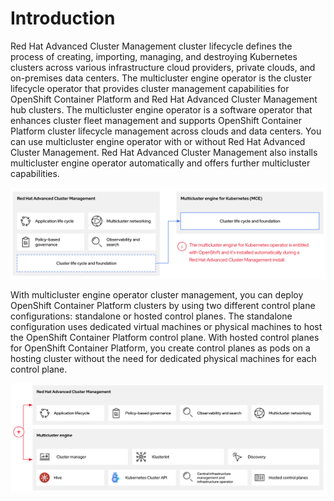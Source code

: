 # Introduction

Red Hat Advanced Cluster Management cluster lifecycle defines the process of creating, importing, managing, and destroying Kubernetes clusters across various infrastructure cloud providers, private clouds, and on-premises data centers. The multicluster engine operator is the cluster lifecycle operator that provides cluster management capabilities for OpenShift Container Platform and Red Hat Advanced Cluster Management hub clusters. The multicluster engine operator is a software operator that enhances cluster fleet management and supports OpenShift Container Platform cluster lifecycle management across clouds and data centers. You can use multicluster engine operator with or without Red Hat Advanced Cluster Management. Red Hat Advanced Cluster Management also installs multicluster engine operator automatically and offers further multicluster capabilities. 

<img width="1190" alt="image" src="./images/intro1.png">


With multicluster engine operator cluster management, you can deploy OpenShift Container Platform clusters by using two different control plane configurations: standalone or hosted control planes. The standalone configuration uses dedicated virtual machines or physical machines to host the OpenShift Container Platform control plane. With hosted control planes for OpenShift Container Platform, you create control planes as pods on a hosting cluster without the need for dedicated physical machines for each control plane.

<img width="1253" alt="image" src="./images/intro2.png">